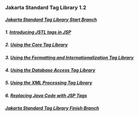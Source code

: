 ### Jakarta Standard Tag Library 1.2

##### [Jakarta Standard Tag Library Start Branch](https://github.com/NicorDesigns/javawebdevcourse/tree/j2ee8web-jstl-start)

##### 1. [Introducing JSTL tags in JSP](jee8jstlintro.md)

##### 2. [Using the Core Tag Library](jee8jstlcore.md)

##### 3. [Using the Formatting and Internationalization Tag Library](jee8jstlfmt.md) 

##### 4. [Using the Database Access Tag Library](jee8jstlsql.md)

##### 5. [Using the XML Processing Tag Library](jee8jstlxml.md)

##### 6. [Replacing Java Code with JSP Tags](jee8jstlcustomtags.md)

##### [Jakarta Standard Tag Library Finish Branch](https://github.com/NicorDesigns/javawebdevcourse/tree/jee8web-jstl-finish)
    

